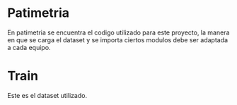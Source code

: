 # Patimetria
En patimetria se encuentra el codigo utilizado para este proyecto, la manera en que se carga el dataset y se importa ciertos modulos
debe ser adaptada a cada equipo.
# Train
Este es el dataset utilizado.
